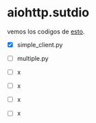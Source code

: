 # aiohttp.sutdio

vemos los codigos de [esto](https://zetcode.com/python/aiohttp/). 

- [x] simple_client.py
- [ ] multiple.py
- [ ] x
- [ ] x
- [ ] x
- [ ] x


